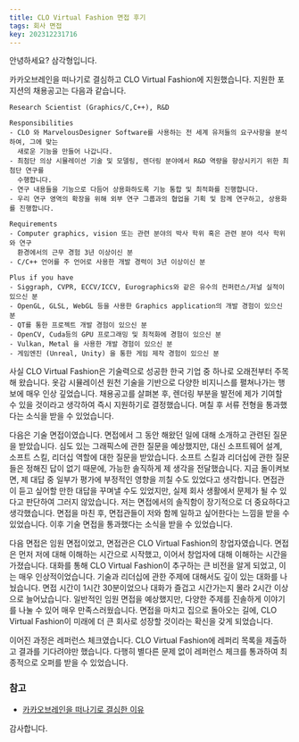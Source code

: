 ```yaml
---
title: CLO Virtual Fashion 면접 후기
tags: 회사 면접
key: 202312231716
---
```


안녕하세요? 삼각형입니다.

카카오브레인을 떠나기로 결심하고 CLO Virtual Fashion에 지원했습니다. 지원한 포지션의 채용공고는
다음과 같습니다.

```
Research Scientist (Graphics/C,C++), R&D

Responsibilities
- CLO 와 MarvelousDesigner Software를 사용하는 전 세계 유저들의 요구사항을 분석하여, 그에 맞는
  새로운 기능을 만들어 나갑니다.
- 최첨단 의상 시뮬레이션 기술 및 모델링, 렌더링 분야에서 R&D 역량을 향상시키기 위한 최첨단 연구를
  수행합니다.
- 연구 내용들을 기능으로 다듬어 상용화하도록 기능 통합 및 최적화를 진행합니다.
- 우리 연구 영역의 확장을 위해 외부 연구 그룹과의 협업을 기획 및 함께 연구하고, 상용화를 진행합니다.

Requirements
- Computer graphics, vision 또는 관련 분야의 박사 학위 혹은 관련 분야 석사 학위와 연구
  환경에서의 근무 경험 3년 이상이신 분
- C/C++ 언어를 주 언어로 사용한 개발 경력이 3년 이상이신 분

Plus if you have
- Siggraph, CVPR, ECCV/ICCV, Eurographics와 같은 유수의 컨퍼런스/저널 실적이 있으신 분
- OpenGL, GLSL, WebGL 등을 사용한 Graphics application의 개발 경험이 있으신 분
- QT를 통한 프로젝트 개발 경험이 있으신 분
- OpenCV, Cuda등의 GPU 프로그래밍 및 최적화에 경험이 있으신 분
- Vulkan, Metal 을 사용한 개발 경험이 있으신 분
- 게임엔진 (Unreal, Unity) 을 통한 게임 제작 경험이 있으신 분
```

사실 CLO Virtual Fashion은 기술력으로 성공한 한국 기업 중 하나로 오래전부터 주목해 왔습니다. 옷감
시뮬레이션 원천 기술을 기반으로 다양한 비지니스를 펼쳐나가는 행보에 매우 인상 깊었습니다. 채용공고를
살펴본 후, 렌더링 부분을 발전에 제가 기여할 수 있을 것이라고 생각하여 즉시 지원하기로 결정했습니다. 며칠
후 서류 전형을 통과했다는 소식을 받을 수 있었습니다.

다음은 기술 면접이였습니다. 면접에서 그 동안 해왔던 일에 대해 소개하고 관련된 질문을 받았습니다. 심도
있는 그래픽스에 관한 질문을 예상했지만, 대신 소프트웨어 설계, 소프트 스킬, 리더십 역할에 대한 질문을
받았습니다. 소프트 스킬과 리더십에 관한 질문들은 정해진 답이 없기 때문에, 가능한 솔직하게 제 생각을
전달했습니다. 지금 돌이켜보면, 제 대답 중 일부가 평가에 부정적인 영향을 끼칠 수도 있었다고 생각합니다.
면접관이 듣고 싶어할 만한 대답을 꾸며낼 수도 있었지만, 실제 회사 생활에서 문제가 될 수 있다고 판단하여
그러지 않았습니다. 저는 면접에서의 솔직함이 장기적으로 더 중요하다고 생각했습니다. 면접을 마친 후,
면접관들이 저와 함께 일하고 싶어한다는 느낌을 받을 수 있었습니다. 이후 기술 면접을 통과했다는 소식을 받을
수 있었습니다.

다음 면접은 임원 면접이었고, 면접관은 CLO Virtual Fashion의 창업자였습니다. 면접은 먼저 저에 대해
이해하는 시간으로 시작했고, 이어서 창업자에 대해 이해하는 시간을 가졌습니다. 대화를 통해 CLO Virtual
Fashion이 추구하는 큰 비전을 알게 되었고, 이는 매우 인상적이었습니다. 기술과 리더십에 관한 주제에
대해서도 깊이 있는 대화를 나눴습니다. 면접 시간이 1시간 30분이었으나 대화가 즐겁고 시간가는지 몰라 2시간
이상으로 늘어났습니다. 일반적인 임원 면접을 예상했지만, 다양한 주제를 진솔하게 이야기를 나눌 수 있어 매우
만족스러웠습니다. 면접을 마치고 집으로 돌아오는 길에, CLO Virtual Fashion이 미래에 더 큰 회사로
성장할 것이라는 확신을 갖게 되었습니다.

이어진 과정은 레퍼런스 체크였습니다. CLO Virtual Fashion에 레퍼리 목록을 제출하고 결과를 기다려야만
했습니다. 다행히 별다른 문제 없이 레퍼런스 체크를 통과하여 최종적으로 오퍼를 받을 수 있었습니다.

### 참고

- [카카오브레인을 떠나기로 결심한 이유](https://daemyung.github.io/2023/12/07/카카오브레인을-떠나기로-결심한-이유.html)

감사합니다.

<!--more-->
